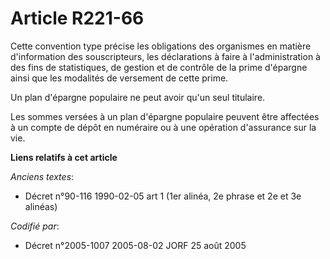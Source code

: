 # Article R221-66

Cette convention type précise les obligations des organismes en matière d'information des souscripteurs, les déclarations à
faire à l'administration à des fins de statistiques, de gestion et de contrôle de la prime d'épargne ainsi que les modalités
de versement de cette prime.

Un plan d'épargne populaire ne peut avoir qu'un seul titulaire.

Les sommes versées à un plan d'épargne populaire peuvent être affectées à un compte de dépôt en numéraire ou à une opération
d'assurance sur la vie.

**Liens relatifs à cet article**

_Anciens textes_:

  - Décret n°90-116 1990-02-05 art 1 (1er alinéa, 2e phrase et 2e et 3e alinéas)

_Codifié par_:

  - Décret n°2005-1007 2005-08-02 JORF 25 août 2005
